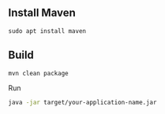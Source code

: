 ## Install Maven
```shell
sudo apt install maven
```
## Build
```shell
mvn clean package
```
Run
``` bash
java -jar target/your-application-name.jar
```